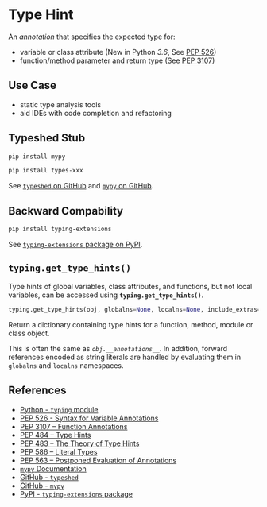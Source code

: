 # Type Hint

An *annotation* that specifies the expected type for:

- variable or class attribute
(New in Python *3.6*,
See [PEP 526](https://peps.python.org/pep-0526/ "PEP 526 - Syntax for Variable Annotations"))
- function/method parameter and return type
(See [PEP 3107](https://peps.python.org/pep-3107/ "PEP 3107 - Function Annotations"))

## Use Case

- static type analysis tools
- aid IDEs with code completion and refactoring

## Typeshed Stub

```bash
pip install mypy

pip install types-xxx
```

See [`typeshed` on GitHub](https://github.com/python/typeshed)
and [`mypy` on GitHub](https://github.com/python/mypy).

## Backward Compability

```bash
pip install typing-extensions
```

See [`typing-extensions` package on PyPI](https://pypi.org/project/typing-extensions/).

## `typing.get_type_hints()`

Type hints of global variables, class attributes, and functions, but not local variables,
can be accessed using **`typing.get_type_hints()`**.

```python
typing.get_type_hints(obj, globalns=None, localns=None, include_extras=False) -> dict
```

Return a dictionary containing type hints for a function, method, module or class object.

This is often the same as *`obj.__annotations__`*.
In addition, forward references encoded as string literals
are handled by evaluating them in `globalns` and `localns` namespaces.

## References

- [Python - `typing` module](https://docs.python.org/3/library/typing.html)
- [PEP 526 - Syntax for Variable Annotations](https://peps.python.org/pep-0526/)
- [PEP 3107 – Function Annotations](https://peps.python.org/pep-3107/)
- [PEP 484 – Type Hints](https://peps.python.org/pep-0484/)
- [PEP 483 – The Theory of Type Hints](https://peps.python.org/pep-0483/)
- [PEP 586 – Literal Types](https://peps.python.org/pep-0586/)
- [PEP 563 – Postponed Evaluation of Annotations](https://peps.python.org/pep-0563/)
- [`mypy` Documentation](https://mypy.readthedocs.io/en/latest/)
- [GitHub - `typeshed`](https://github.com/python/typeshed)
- [GitHub - `mypy`](https://github.com/python/mypy)
- [PyPI - `typing-extensions` package](https://pypi.org/project/typing-extensions/)
